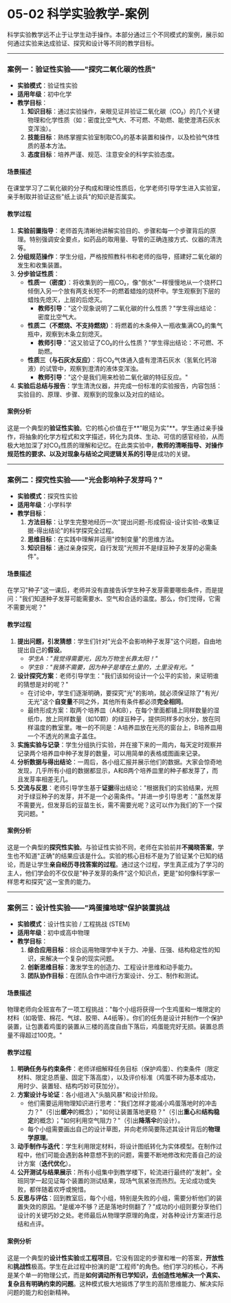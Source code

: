 # 05-02 科学实验教学-案例

科学实验教学远不止于让学生动手操作。本部分通过三个不同模式的案例，展示如何通过实验来达成验证、探究和设计等不同的教学目标。

---

### 案例一：验证性实验——"探究二氧化碳的性质"

- **实验模式**：验证性实验
- **适用年级**：初中化学
- **教学目标**：
  1. **知识目标**：通过实验操作，亲眼见证并验证二氧化碳（CO₂）的几个关键物理和化学性质（如：密度比空气大、不可燃、不助燃、能使澄清石灰水变浑浊）。
  2. **技能目标**：熟练掌握实验室制取CO₂的基本装置和操作，以及检验气体性质的基本方法。
  3. **态度目标**：培养严谨、规范、注意安全的科学实验态度。

#### 场景描述

在课堂学习了二氧化碳的分子构成和理论性质后，化学老师引导学生进入实验室，亲手制取并验证这些"纸上谈兵"的知识是否属实。

#### 教学过程

1. **实验前置指导**：老师首先清晰地讲解实验目的、步骤和每一个步骤背后的原理。特别强调安全要点，如药品的取用量、导管的正确连接方式、仪器的清洗等。
2. **分组规范操作**：学生分组，严格按照教科书和老师的指导，搭建好二氧化碳的发生和收集装置。
3. **分步验证性质**：
    - **性质一（密度）**：将收集到的一瓶CO₂，像"倒水"一样慢慢地从一个烧杯口倾倒入另一个放有两支长短不一的燃着蜡烛的烧杯中。学生观察到下层的蜡烛先熄灭，上层的后熄灭。
        - **教师引导**："这个现象说明了二氧化碳的什么性质？"学生得出结论：密度比空气大。
    - **性质二（不燃烧、不支持燃烧）**：将燃着的木条伸入一瓶收集满CO₂的集气瓶中，观察到木条立刻熄灭。
        - **教师引导**："这又验证了CO₂的什么性质？"学生得出结论：不可燃、不助燃。
    - **性质三（与石灰水反应）**：将CO₂气体通入盛有澄清石灰水（氢氧化钙溶液）的试管中，观察到澄清的液体变浑浊。
        - **教师引导**："这个是我们用来检验二氧化碳的特征反应。"
4. **实验后总结与报告**：学生清洗仪器，并完成一份标准的实验报告，内容包括：实验目的、原理、步骤、观察到的现象以及对应的结论。

#### 案例分析

这是一个典型的**验证性实验**。它的核心价值在于**"眼见为实"**。学生通过亲手操作，将抽象的化学方程式和文字描述，转化为具体、生动、可信的感官经验，从而极大地加深了对CO₂性质的理解和记忆。在此类实验中，**教师的清晰指导、对操作规范性的要求、以及对现象与结论之间逻辑关系的引导**是成功的关键。

---

### 案例二：探究性实验——"光会影响种子发芽吗？"

- **实验模式**：探究性实验
- **适用年级**：小学科学
- **教学目标**：
  1. **方法目标**：让学生完整地经历一次"提出问题-形成假设-设计实验-收集证据-得出结论"的科学探究全过程。
  2. **思维目标**：在实践中理解并运用"控制变量"的思维方法。
  3. **知识目标**：通过亲身探究，自行发现"光照并不是绿豆种子发芽的必需条件"。

#### 场景描述

在学习"种子"这一课后，老师并没有直接告诉学生种子发芽需要哪些条件，而是提问："我们知道种子发芽可能需要水、空气和合适的温度。那么，你们觉得，它需不需要光呢？"

#### 教学过程

1. **提出问题，引发猜想**：学生们针对"光会不会影响种子发芽"这个问题，自由地提出自己的**假设**。
    - *学生A："我觉得需要光，因为万物生长靠太阳！"*
    - *学生B："我猜不需要，因为种子是埋在土里的，土里没有光。"*
2. **设计探究方案**：老师引导学生："我们该如何设计一个公平的实验，来证明谁的猜想是对的呢？"
    - 在讨论中，学生们逐渐明确，要探究"光"的影响，就必须保证除了"有光/无光"这个**自变量**不同之外，其他所有条件都必须**完全相同**。
    - 最终形成方案：取两个培养皿（A和B），在每个里面都铺上同样数量的湿纸巾，放上同样数量（如10颗）的绿豆种子，提供同样多的水分，放在同样温度的教室里。唯一的不同是：A培养皿放在光亮的窗台上，B培养皿用一个不透光的黑盒子盖住。
3. **实施实验与记录**：学生分组执行实验，并在接下来的一周内，每天定时观察并记录两个培养皿中种子发芽的数量，可以用简单的表格或图画来记录。
4. **分析数据与得出结论**：一周后，各小组汇报并展示他们的数据。大家会惊奇地发现，几乎所有小组的数据都显示，A和B两个培养皿里的种子都发芽了，而且发芽率相差无几。
5. **交流与反思**：老师引导学生基于**证据**得出结论："根据我们的实验结果，光照对于绿豆种子的发芽，并不是一个必需条件。"并进一步引导思考："虽然发芽不需要光，但发芽后的豆苗生长，需不需要光呢？这可以作为我们的下一个探究问题。"

#### 案例分析

这是一个典型的**探究性实验**。与验证性实验不同，老师在实验前并**不揭晓答案**，学生也不知道"正确"的结果应该是什么。实验的核心目标不是为了验证某个已知的结论，而是让学生**亲自经历寻找答案的过程**。通过这个过程，学生真正成为了学习的主人，他们学会的不仅仅是"种子发芽的条件"这个知识点，更是"如何像科学家一样思考和探究"这一宝贵的能力。

---

### 案例三：设计性实验——"鸡蛋撞地球"保护装置挑战

- **实验模式**：设计性实验 / 工程挑战 (STEM)
- **适用年级**：初中或高中物理
- **教学目标**：
  1. **综合应用目标**：综合运用物理学中关于力、冲量、压强、结构稳定性的知识，来解决一个复杂的现实问题。
  2. **创新思维目标**：激发学生的创造力、工程设计思维和动手能力。
  3. **团队协作目标**：在团队合作中进行方案设计、分工、制作和测试。

#### 场景描述

物理老师向全班宣布了一项工程挑战："每个小组将获得一个生鸡蛋和一堆限定的材料（如吸管、棉花、气球、胶带、A4纸等）。你们的任务是设计并制作一个保护装置，让包裹着鸡蛋的装置从三楼的高度自由下落后，鸡蛋能完好无损。装置总质量不得超过100克。"

#### 教学过程

1. **明确任务与约束条件**：老师详细解释任务目标（保护鸡蛋）、约束条件（限定材料、限定总质量、固定下落高度），以及评价标准（鸡蛋不碎为基本成功，用时少、装置轻、结构巧妙可获加分）。
2. **方案设计与论证**：各小组进入"头脑风暴"和设计阶段。
    - 他们需要运用物理知识进行思考："我们怎样才能减小鸡蛋落地时的冲击力？"（引出**缓冲**的概念）；"如何让装置落地更稳？"（引出**重心**和**结构稳定**的概念）；"如何利用空气阻力？"（引出**降落伞**的设计）。
    - 每个小组需要画出自己的设计草图，并向老师简要陈述其设计背后的**物理学原理**。
3. **动手制作与迭代**：学生利用限定材料，将设计图纸转化为实体模型。在制作过程中，他们可能会遇到各种意想不到的问题，需要不断地修改和完善自己的设计方案（**迭代优化**）。
4. **公开测试与结果展示**：所有小组集中到教学楼下，轮流进行最终的"发射"。全班同学一起见证每个装置的测试结果，现场气氛紧张而热烈。无论成功或失败，都伴随着欢呼或惋惜。
5. **反思与评估**：回到教室后，每个小组，特别是失败的小组，需要分析他们的装置失效的原因。"是缓冲不够？还是落地时侧翻了？"成功的小组则要分享他们设计的关键巧妙之处。老师最后从物理学原理的角度，对各种设计方案进行总结和点评。

#### 案例分析

这是一个典型的**设计性实验**或**工程项目**。它没有固定的步骤和唯一的答案，**开放性**和**挑战性**极高。学生在此过程中扮演的是"工程师"的角色。他们学习的核心，不再是某个单一的物理公式，而是**如何调动所有已学知识，去创造性地解决一个真实、复杂且有明确约束的问题**。这种模式极大地锻炼了学生的高阶思维能力、解决实际问题的能力和创新精神。
